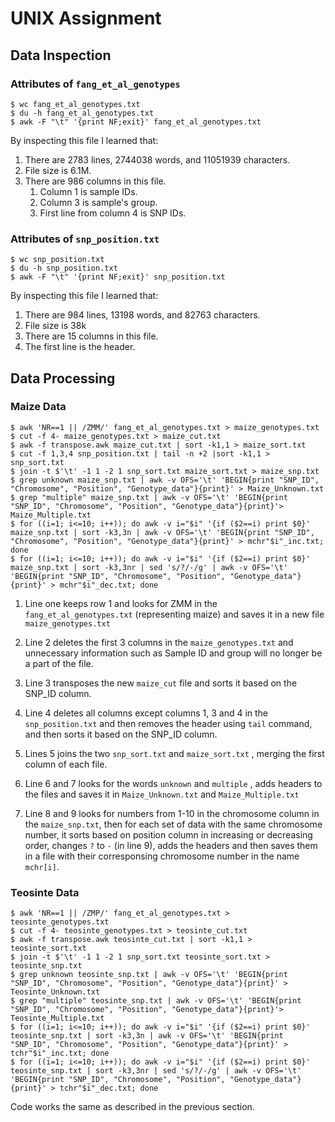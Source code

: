 # UNIX Assignment

## Data Inspection

### Attributes of `fang_et_al_genotypes`

```
$ wc fang_et_al_genotypes.txt
$ du -h fang_et_al_genotypes.txt
$ awk -F "\t" '{print NF;exit}' fang_et_al_genotypes.txt
```

By inspecting this file I learned that:

1. There are 2783 lines, 2744038 words, and 11051939 characters.
2. File size is 6.1M.
3. There are 986 columns in this file.
   1. Column 1 is sample IDs.
   2. Column 3 is sample's group.
   3. First line from column 4 is SNP IDs.

### Attributes of `snp_position.txt`

```
$ wc snp_position.txt
$ du -h snp_position.txt
$ awk -F "\t" '{print NF;exit}' snp_position.txt
```

By inspecting this file I learned that:

1. There are 984 lines, 13198 words, and 82763 characters.
2. File size is 38k
3. There are 15 columns in this file.
4. The first line is the header.

## Data Processing

### Maize Data

```
$ awk 'NR==1 || /ZMM/' fang_et_al_genotypes.txt > maize_genotypes.txt
$ cut -f 4- maize_genotypes.txt > maize_cut.txt
$ awk -f transpose.awk maize_cut.txt | sort -k1,1 > maize_sort.txt
$ cut -f 1,3,4 snp_position.txt | tail -n +2 |sort -k1,1 > snp_sort.txt
$ join -t $'\t' -1 1 -2 1 snp_sort.txt maize_sort.txt > maize_snp.txt
$ grep unknown maize_snp.txt | awk -v OFS='\t' 'BEGIN{print "SNP_ID", "Chromosome", "Position", "Genotype_data"}{print}' > Maize_Unknown.txt
$ grep "multiple" maize_snp.txt | awk -v OFS='\t' 'BEGIN{print "SNP_ID", "Chromosome", "Position", "Genotype_data"}{print}'> Maize_Multiple.txt
$ for ((i=1; i<=10; i++)); do awk -v i="$i" '{if ($2==i) print $0}' maize_snp.txt | sort -k3,3n | awk -v OFS='\t' 'BEGIN{print "SNP_ID", "Chromosome", "Position", "Genotype_data"}{print}' > mchr"$i"_inc.txt; done
$ for ((i=1; i<=10; i++)); do awk -v i="$i" '{if ($2==i) print $0}' maize_snp.txt | sort -k3,3nr | sed 's/?/-/g' | awk -v OFS='\t' 'BEGIN{print "SNP_ID", "Chromosome", "Position", "Genotype_data"}{print}' > mchr"$i"_dec.txt; done

```

1. Line one keeps row 1 and looks for ZMM in the `fang_et_al_genotypes.txt` (representing maize) and saves it in a new file `maize_genotypes.txt`

2. Line 2 deletes the first 3 columns in the `maize_genotypes.txt` and unnecessary information such as Sample ID and group will no longer be a part of the file. 
3. Line 3 transposes the new `maize_cut` file and sorts it based on the SNP_ID column.
4. Line 4 deletes all columns except columns 1, 3 and 4 in the `snp_position.txt` and then removes the header using `tail` command, and then sorts it based on the SNP_ID column.
5. Lines 5 joins the two `snp_sort.txt` and `maize_sort.txt` , merging the first column of each file.
6. Line 6 and 7 looks for the words `unknown` and `multiple` , adds headers to the files and saves it in `Maize_Unknown.txt` and `Maize_Multiple.txt`
7. Line 8 and 9 looks for numbers from 1-10 in the chromosome column in the `maize_snp.txt`, then for each set of data with the same chromosome number, it sorts based on position column in increasing or decreasing order, changes `?` to `-` (in line 9), adds the headers and then saves them in a file with their corresponsing chromosome number in the name `mchr[i]`. 

### Teosinte Data

```
$ awk 'NR==1 || /ZMP/' fang_et_al_genotypes.txt > teosinte_genotypes.txt
$ cut -f 4- teosinte_genotypes.txt > teosinte_cut.txt
$ awk -f transpose.awk teosinte_cut.txt | sort -k1,1 > teosinte_sort.txt
$ join -t $'\t' -1 1 -2 1 snp_sort.txt teosinte_sort.txt > teosinte_snp.txt
$ grep unknown teosinte_snp.txt | awk -v OFS='\t' 'BEGIN{print "SNP_ID", "Chromosome", "Position", "Genotype_data"}{print}' > Teosinte_Unknown.txt
$ grep "multiple" teosinte_snp.txt | awk -v OFS='\t' 'BEGIN{print "SNP_ID", "Chromosome", "Position", "Genotype_data"}{print}'> Teosinte_Multiple.txt
$ for ((i=1; i<=10; i++)); do awk -v i="$i" '{if ($2==i) print $0}' teosinte_snp.txt | sort -k3,3n | awk -v OFS='\t' 'BEGIN{print "SNP_ID", "Chromosome", "Position", "Genotype_data"}{print}' > tchr"$i"_inc.txt; done
$ for ((i=1; i<=10; i++)); do awk -v i="$i" '{if ($2==i) print $0}' teosinte_snp.txt | sort -k3,3nr | sed 's/?/-/g' | awk -v OFS='\t' 'BEGIN{print "SNP_ID", "Chromosome", "Position", "Genotype_data"}{print}' > tchr"$i"_dec.txt; done
```

Code works the same as described in the previous section.




